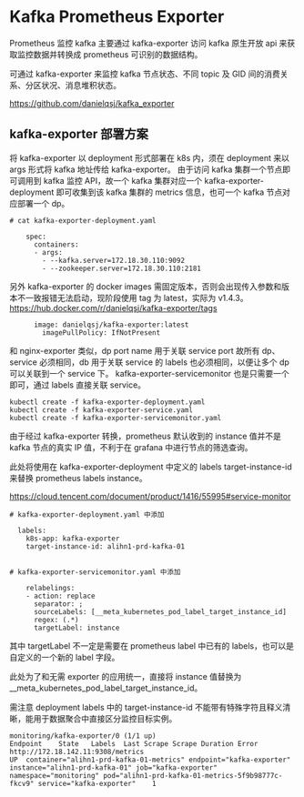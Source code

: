 # Kafka Prometheus Exporter
Prometheus 监控 kafka 主要通过 kafka-exporter 访问 kafka 原生开放 api 来获取监控数据并转换成 prometheus 可识别的数据结构。

可通过 kafka-exporter 来监控 kafka 节点状态、不同 topic 及 GID 间的消费关系、分区状况、消息堆积状态。

https://github.com/danielqsj/kafka_exporter

## kafka-exporter 部署方案
将 kafka-exporter 以 deployment 形式部署在 k8s 内，须在 deployment 来以 args 形式将 kafka 地址传给 kafka-exporter。
由于访问 kafka 集群一个节点即可调用到 kafka 监控 API，故一个 kafka 集群对应一个 kafka-exporter-deployment 即可收集到该 kafka 集群的 metrics 信息，也可一个 kafka 节点对应部署一个 dp。

```
# cat kafka-exporter-deployment.yaml

    spec:
      containers:
      - args:
        - --kafka.server=172.18.30.110:9092
        - --zookeeper.server=172.18.30.110:2181

```
另外 kafka-exporter 的 docker images 需固定版本，否则会出现传入参数和版本不一致报错无法启动，现阶段使用 tag 为 latest，实际为 v1.4.3。
https://hub.docker.com/r/danielqsj/kafka-exporter/tags
```
      image: danielqsj/kafka-exporter:latest
        imagePullPolicy: IfNotPresent
```

和 nginx-exporter 类似，dp port name 用于关联 service port 故所有 dp、service 必须相同，db 用于关联 service 的 labels 也必须相同，以便让多个 dp 可以关联到一个 service 下。
kafka-exporter-servicemonitor 也是只需要一个即可，通过 labels 直接关联 service。
```
kubectl create -f kafka-exporter-deployment.yaml
kubectl create -f kafka-exporter-service.yaml
kubectl create -f kafka-exporter-servicemonitor.yaml
```
由于经过 kafka-exporter 转换，prometheus 默认收到的 instance 值并不是 kafka 节点的真实 IP 值，不利于在 grafana 中进行节点的筛选查询。

此处将使用在 kafka-exporter-deployment 中定义的 labels target-instance-id 来替换 prometheus labels instance。

https://cloud.tencent.com/document/product/1416/55995#service-monitor

```
# kafka-exporter-deployment.yaml 中添加

  labels:
    k8s-app: kafka-exporter
    target-instance-id: alihn1-prd-kafka-01


# kafka-exporter-servicemonitor.yaml 中添加

    relabelings:
    - action: replace
      separator: ;
      sourceLabels: [__meta_kubernetes_pod_label_target_instance_id]
      regex: (.*)
      targetLabel: instance
```
其中 targetLabel 不一定是需要在 prometheus label 中已有的 labels，也可以是自定义的一个新的 label 字段。

此处为了和无需 exporter 的应用统一，直接将 instance 值替换为 __meta_kubernetes_pod_label_target_instance_id。

需注意 deployment labels 中的 target-instance-id 不能带有特殊字符且释义清晰，能用于数据聚合中直接区分监控目标实例。
```
monitoring/kafka-exporter/0 (1/1 up) 
Endpoint	State	Labels	Last Scrape	Scrape Duration	Error
http://172.18.142.11:9308/metrics
UP	container="alihn1-prd-kafka-01-metrics" endpoint="kafka-exporter" instance="alihn1-prd-kafka-01" job="kafka-exporter" namespace="monitoring" pod="alihn1-prd-kafka-01-metrics-5f9b98777c-fkcv9" service="kafka-exporter"	1
```